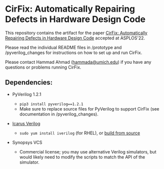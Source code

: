 # CirFix: Automatically Repairing Defects in Hardware Design Code

This repository contains the artifact for the paper [CirFix: Automatically Repairing Defects in Hardware Design Code](https://dl.acm.org/doi/10.1145/3503222.3507763) accepted at ASPLOS'22.

Please read the individual README files in /prototype and /pyverilog_changes for instructions on how to set up and run CirFix.

Please contact Hammad Ahmad (hammada@umich.edu) if you have any questions or problems running CirFix.

## Dependencies:

* PyVerilog 1.2.1
    * `pip3 install pyverilog==1.2.1`
    * Make sure to replace source files for PyVerilog to support CirFix (see documentation in /pyverilog_changes).

* [Icarus Verilog](https://github.com/steveicarus/iverilog)
    * `sudo yum install iverilog` (for RHEL), or [build from source](https://github.com/steveicarus/iverilog?tab=readme-ov-file#buildinginstalling-icarus-verilog-from-source)

* Synopsys VCS
    * Commercial license; you may use alternative Verilog simulators, but would likely need to modify the scripts to match the API of the simulator.
